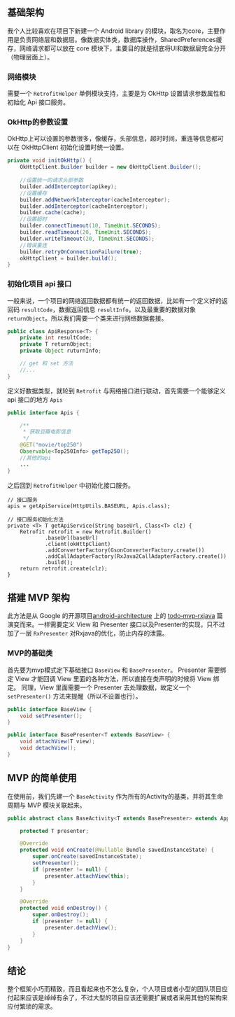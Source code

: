 ## 基础架构
我个人比较喜欢在项目下新建一个 Android library 的模块，取名为core，主要作用是负责网络层和数据层。像数据实体类，数据库操作，SharedPreferences缓存，网络请求都可以放在 core 模块下，主要目的就是彻底将UI和数据层完全分开（物理层面上）。

### 网络模块
需要一个 `RetrofitHelper` 单例模块支持，主要是为 OkHttp 设置请求参数属性和初始化 Api 接口服务。

### OkHttp的参数设置
OkHttp上可以设置的参数很多，像缓存，头部信息，超时时间，重连等信息都可以在 OkHttpClient 初始化设置时统一设置。

```java
private void initOkHttp() {
    OkHttpClient.Builder builder = new OkHttpClient.Builder();
    
    //设置统一的请求头部参数
    builder.addInterceptor(apikey);
    //设置缓存
    builder.addNetworkInterceptor(cacheInterceptor);
    builder.addInterceptor(cacheInterceptor);
    builder.cache(cache);
    //设置超时
    builder.connectTimeout(10, TimeUnit.SECONDS);
    builder.readTimeout(20, TimeUnit.SECONDS);
    builder.writeTimeout(20, TimeUnit.SECONDS);
    //错误重连
    builder.retryOnConnectionFailure(true);
    okHttpClient = builder.build();
}
```
### 初始化项目 api 接口
一般来说，一个项目的网络返回数据都有统一的返回数据，比如有一个定义好的返回码 `resultCode`，数据返回信息 `resultInfo`，以及最重要的数据对象 `returnObject`。所以我们需要一个类来进行网络数据套接。
```java
public class ApiResponse<T> {
    private int resultCode;
    private T returnObject;
    private Object ruturnInfo;

    // get 和 set 方法
    //...
}
```
定义好数据类型，就轮到 `Retrofit` 与网络接口进行联动，首先需要一个能够定义 api 接口的地方 `Apis`

```java
public interface Apis {

    /**
     * 获取豆瓣电影信息
     */
    @GET("movie/top250")
    Observable<Top250Info> getTop250();
    //其他的api
    ...
}
```
之后回到 `RetrofitHelper` 中初始化接口服务。
```
// 接口服务
apis = getApiService(HttpUtils.BASEURL, Apis.class);

// 接口服务初始化方法
private <T> T getApiService(String baseUrl, Class<T> clz) {
    Retrofit retrofit = new Retrofit.Builder()
            .baseUrl(baseUrl)
            .client(okHttpClient)
            .addConverterFactory(GsonConverterFactory.create())
            .addCallAdapterFactory(RxJava2CallAdapterFactory.create())
            .build();
    return retrofit.create(clz);
}
```

## 搭建 MVP 架构

此方法是从 Google 的开源项目[android-architecture](https://github.com/googlesamples/android-architecture) 上的 [todo‑mvp‑rxjava](https://github.com/googlesamples/android-architecture/tree/todo-mvp-rxjava/) 篇演变而来。一样需要定义 View 和 Presenter 接口以及Presenter的实现，只不过加了一层 `RxPresenter` 对Rxjava的优化，防止内存的泄露。

### MVP的基础类

首先要为mvp模式定下基础接口 `BaseView` 和 `BasePresenter`。
Presenter 需要绑定 View 才能回调 View 里面的各种方法，所以直接在类声明的时候将 View 绑定。
同理，View 里面需要一个 Presenter 去处理数据，故定义一个   `setPresenter()` 方法来提醒（所以不设置也行）。
```java
public interface BaseView {
    void setPresenter();
}

public interface BasePresenter<T extends BaseView> {
    void attachView(T view);
    void detachView();
}
```

## MVP 的简单使用
在使用前，我们先建一个 `BaseActivity` 作为所有的Activity的基类，并将其生命周期与 MVP 模块关联起来。 
```java
public abstract class BaseActivity<T extends BasePresenter> extends AppCompatActivity implements BaseView {

    protected T presenter;

    @Override
    protected void onCreate(@Nullable Bundle savedInstanceState) {
        super.onCreate(savedInstanceState);
        setPresenter();
        if (presenter != null) {
            presenter.attachView(this);
        }
    }

    @Override
    protected void onDestroy() {
        super.onDestroy();
        if (presenter != null) {
            presenter.detachView();
        }
    }
}
```

 

## 结论
整个框架小巧而精致，而且看起来也不怎么复杂，个人项目或者小型的团队项目应付起来应该是绰绰有余了，不过大型的项目应该还需要扩展或者采用其他的架构来应付繁琐的需求。


